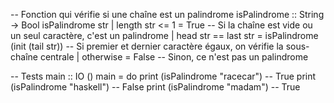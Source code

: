 -- Fonction qui vérifie si une chaîne est un palindrome
isPalindrome :: String -> Bool
isPalindrome str
    | length str <= 1 = True  -- Si la chaîne est vide ou un seul caractère, c'est un palindrome
    | head str == last str = isPalindrome (init (tail str))  -- Si premier et dernier caractère égaux, on vérifie la sous-chaîne centrale
    | otherwise = False  -- Sinon, ce n'est pas un palindrome

-- Tests
main :: IO ()
main = do
    print (isPalindrome "racecar")  -- True
    print (isPalindrome "haskell")  -- False
    print (isPalindrome "madam")    -- True
